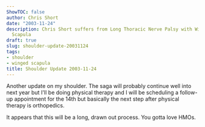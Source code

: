 ```yaml
---
ShowTOC: false
author: Chris Short
date: "2003-11-24"
description: Chris Short suffers from Long Thoracic Nerve Palsy with Winging of the
  Scapula
draft: true
slug: shoulder-update-20031124
tags:
- shoulder
- winged scapula
title: Shoulder Update 2003-11-24
---
```


Another update on my shoulder. The saga will probably continue well into next year but I'll be doing physical therapy and I will be scheduling a follow-up appointment for the 14th but basically the next step after physical therapy is orthopedics.

It appears that this will be a long, drawn out process. You gotta love HMOs.
